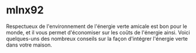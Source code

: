 # mlnx92
Respectueux de l'environnement de l'énergie verte amicale est bon pour le monde, et il vous permet d'économiser sur les coûts de l'énergie ainsi. Voici quelques-uns des nombreux conseils sur la façon d'intégrer l'énergie verte dans votre maison.
